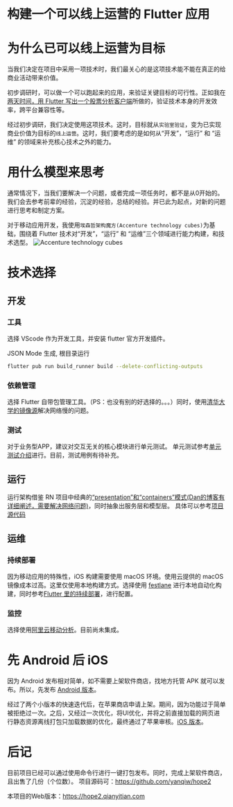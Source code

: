 构建一个可以线上运营的 Flutter 应用
====

# 为什么已可以线上运营为目标
当我们决定在项目中采用一项技术时，我们最关心的是这项技术能不能在真正的给商业活动带来价值。

初步调研时，可以做一个可以跑起来的应用，来验证关键目标的可行性。正如我在[两天时间，用 Flutter 写出一个股票分析客户端](https://zhuanlan.zhihu.com/p/341584103)所做的，验证技术本身的开发效率，跨平台兼容性等。

经过初步调研，我们决定使用这项技术。这时，目标就从`实验室验证`，变为已实现商业价值为目标的`线上运营`。这时，我们要考虑的是如何从“开发”，“运行” 和 “运维” 的领域来补充核心技术之外的能力。

# 用什么模型来思考
通常情况下，当我们要解决一个问题，或者完成一项任务时，都不是从0开始的。我们会去参考前辈的经验，沉淀的经验，总结的经验。并已此为起点，对新的问题进行思考和制定方案。

对于移动应用开发，我使用`埃森哲架构魔方(Accenture technology cubes)`为基础，围绕着 Flutter 技术对“开发”，“运行” 和 “运维”三个领域进行能力构建，和技术选型。
![Accenture technology cubes](https://s3.ax1x.com/2021/02/15/y6lYpq.png)

# 技术选择
## 开发
### 工具
选择 VScode 作为开发工具，并安装 flutter 官方开发插件。

JSON Mode 生成, 根目录运行
```bash
flutter pub run build_runner build --delete-conflicting-outputs
```

### 依赖管理
选择 Flutter 自带包管理工具。（PS：也没有别的好选择的。。。）同时，使用[清华大学的镜像源](https://link.zhihu.com/?target=https%3A//mirrors.tuna.tsinghua.edu.cn/flutter)解决网络慢的问题。

### 测试
对于业务型APP，建议对交互无关的核心模块进行单元测试。
单元测试参考[单元测试介绍](https://flutter.cn/docs/cookbook/testing/unit/introduction)进行。目前，测试用例有待补充。

## 运行
运行架构借鉴 RN 项目中经典的[“presentation”和“containers”模式(Dan的博客有详细阐述，需要解决网络问题)](https://medium.com/@dan_abramov/smart-and-dumb-components-7ca2f9a7c7d0)，同时抽象出服务层和模型层。
具体可以参考[项目源代码](https://github.com/yanqiw/hope2)

## 运维
### 持续部署
因为移动应用的特殊性，iOS 构建需要使用 macOS 环境。使用云提供的 macOS 镜像成本过高。这里仅使用本地构建方式。选择使用 [festlane](https://docs.fastlane.tools/) 进行本地自动化构建，同时参考[Flutter 里的持续部署](https://flutter.cn/docs/deployment/cd)，进行配置。 

### 监控
选择使用[阿里云移动分析](https://www.aliyun.com/product/mobilepaas/mobile-analysis)。目前尚未集成。

# 先 Android 后 iOS 
因为 Android 发布相对简单，如不需要上架软件商店，找地方托管 APK 就可以发布。所以，先发布 [Android 版本](http://hope2-download.qianyitian.com/release/index.html)。

经过了两个小版本的快速迭代后，在苹果商店申请上架。期间，因为功能过于简单被拒绝过一次。之后，又经过一次优化，将UI优化，并将之前直接加载的网页进行静态资源离线打包只加载数据的优化，最终通过了苹果审核。[iOS 版本](https://apps.apple.com/cn/app/hope2/id1548733763)。

# 后记
目前项目已经可以通过使用命令行进行一键打包发布。同时，完成上架软件商店，且出售了几份（个位数）。
项目源码可：https://github.com/yanqiw/hope2

本项目的Web版本：https://hope2.qianyitian.com





